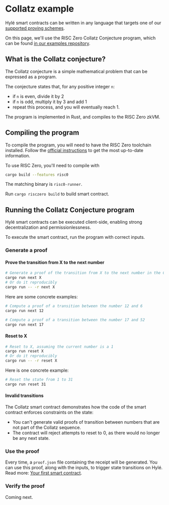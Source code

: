 # Collatz example

Hylé smart contracts can be written in any language that targets one of our [supported proving schemes](../general-doc/supported-proving-schemes.md).

On this page, we'll use the RISC Zero Collatz Conjecture program, which can be found [in our examples repository](https://github.com/Hyle-org/examples/tree/main).

## What is the Collatz conjecture?

The Collatz conjecture is a simple mathematical problem that can be expressed as a program.  

The conjecture states that, for any positive integer `n`:

- if `n` is even, divide it by 2
- if `n` is odd, multiply it by 3 and add 1
- repeat this process, and you will eventually reach 1.

The program is implemented in Rust, and compiles to the RISC Zero zkVM.

## Compiling the program

To compile the program, you will need to have the RISC Zero toolchain installed. Follow the [official instructions](https://dev.risczero.com/api/zkvm/install) to get the most up-to-date information.

To use RISC Zero, you'll need to compile with

```bash
cargo build --features risc0
```

The matching binary is `risc0-runner`.

Run `cargo risczero build` to build smart contract.

## Running the Collatz Conjecture program

Hylé smart contracts can be executed client-side, enabling strong decentralization and permissionlessness.

To execute the smart contract, run the program with correct inputs.

### Generate a proof

#### Prove the transition from X to the next number

```sh
# Generate a proof of the transition from X to the next number in the Collatz conjecture
cargo run next X
# Or do it reproducibly
cargo run -- -r next X
```

Here are some concrete examples:

```sh
# Compute a proof of a transition between the number 12 and 6
cargo run next 12

# Compute a proof of a transition between the number 17 and 52
cargo run next 17
```

#### Reset to X

```sh
# Reset to X, assuming the current number is a 1
cargo run reset X
# Or do it reproducibly
cargo run -- -r reset X
```

Here is one concrete example:

```sh
# Reset the state from 1 to 31
cargo run reset 31
```

#### Invalid transitions

The Collatz smart contract demonstrates how the code of the smart contract enforces constraints on the state:

- You can't generate valid proofs of transition between numbers that are not part of the Collatz sequence.
- The contract will reject attempts to reset to 0, as there would no longer be any next state.

### Use the proof

Every time, a `proof.json` file containing the receipt will be generated. You can use this proof, along with the inputs, to trigger state transitions on Hylé. Read more: [Your first smart contract](../getting-started/your-first-smart-contract.md).

### Verify the proof

Coming next.
